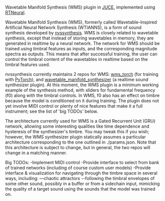 Wavetable Manifold Synthesis (WMS) plugin in [JUCE](https://github.com/juce-framework/JUCE), implemented using
[RTNeural](https://github.com/jatinchowdhury18/RTNeural).

Wavetable Manifold Synthesis (WMS), formerly called Wavetable-Inspired Artificial Neural Network Synthesis (WTIANNS), 
is a form of sound synthesis developed by [nvssynthesis](https://github.com/nvssynthesis). WMS is closely related to 
wavetable synthesis, except that instead of storing wavetables in memory, they are generated in realtime by a neural 
network. The network for WMS should be trained using timbral features as inputs, and the corresponding magnitude spectra 
as outputs. This means that after successful training, the user can control the timbral content of the wavetables in
realtime based on the timbral features used.

nvssynthesis currently maintains 2 repos for WMS: 
[wms_torch](https://github.com/nvssynthesis/wms_torch) (for training with [PyTorch](https://github.com/pytorch/pytorch)), 
and [wavetable_manifold_synthesizer](https://github.com/nvssynthesis/wavetable_manifold_synthesizer) (a realtime sound
synthesizer plugin). At this moment, the WMS plugin is a minimum working example of the synthesis method, with sliders 
for fundamental frequency (f0) along with the timbral controls. In WMS, f0 also has an effect on timbre because the model
is conditioned on it during training. The plugin does not yet involve MIDI control or plenty of nice features that make
it a full instrument; see the list of 'big TODOs' below. 

The architecture currently used for WMS is a Gated Recurrent Unit (GRU) network, allowing some interesting qualities like 
time dependence and hysteresis of the synthesizer's timbre. You may tweak this if you wish; however, the WMS synthesizer 
plugin statically assumes a particular architecture corresponding to the one outlined in ./params.json. Note that this 
architecture is subject to change, but in general, the two repos will change in a matching manner.

Big TODOs:
-Implement MIDI control
-Provide interface to select from bank of trained networks (including of course custom user models)
-Provide interface & visualization for navigating through the timbre space in several ways, including:
––chaotic attractors 
--following the timbral envelopes of some other sound, possibly in a buffer or from a sidechain input, mimicking the 
quality of a target sound using the sounds that the model was trained on.
